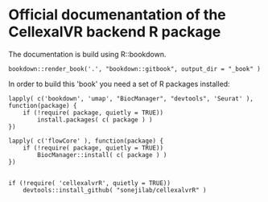 # Official documenantation of the CellexalVR backend R package

The documentation is build using R::bookdown.

```
bookdown::render_book('.', "bookdown::gitbook", output_dir = "_book" )
```

In order to build this 'book' you need a set of R packages installed:

```
lapply( c('bookdown', 'umap', "BiocManager", "devtools", 'Seurat' ), function(package) {
    if (!require( package, quietly = TRUE))
        install.packages( c( package ) )
})

lapply( c('flowCore' ), function(package) {
    if (!require( package, quietly = TRUE))
        BiocManager::install( c( package ) )
})


if (!require( 'cellexalvrR', quietly = TRUE))
    devtools::install_github( "sonejilab/cellexalvrR" )

```